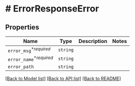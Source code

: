 # # ErrorResponseError



## Properties

Name | Type | Description | Notes
------------ | ------------- | ------------- | -------------
| `error_msg`<sup>*_required_</sup> | ```string``` |    |  |
| `error_name`<sup>*_required_</sup> | ```string``` |    |  |
| `error_path` | ```string``` |    |  |

[[Back to Model list]](../../README.md#models) [[Back to API list]](../../README.md#endpoints) [[Back to README]](../../README.md)
